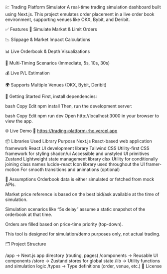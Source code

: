 💹 Trading Platform Simulator
A real-time trading simulation dashboard built using Next.js. This project emulates order placement in a live order book environment, supporting venues like OKX, Bybit, and Deribit.

✅ Features
🧮 Simulate Market & Limit Orders

📉 Slippage & Market Impact Calculations

📊 Live Orderbook & Depth Visualizations

🔄 Multi-Timing Scenarios (Immediate, 5s, 10s, 30s)

💰 Live P/L Estimation

🌍 Supports Multiple Venues (OKX, Bybit, Deribit)

🚀 Getting Started
First, install dependencies:

bash
Copy
Edit
npm install
Then, run the development server:

bash
Copy
Edit
npm run dev
Open http://localhost:3000 in your browser to view the app.

🌐 Live Demo
🔗 https://trading-platform-rho.vercel.app

📦 Libraries Used
Library	Purpose
Next.js	React-based web application framework
React	UI development library
Tailwind CSS	Utility-first CSS framework for styling
shadcn/ui	Accessible and unstyled UI primitives
Zustand	Lightweight state management library
clsx	Utility for conditionally joining class names
lucide-react	Icon library used throughout the UI
framer-motion	For smooth transitions and animations (optional)

📄 Assumptions
Orderbook data is either simulated or fetched from mock APIs.

Market price reference is based on the best bid/ask available at the time of simulation.

Simulation scenarios like “5s delay” assume a static snapshot of the orderbook at that time.

Orders are filled based on price-time priority (top-down).

This tool is designed for simulation/demo purposes only, not actual trading.

🗂️ Project Structure

/app          → Next.js app directory (routing, pages)
/components   → Reusable UI components
/store        → Zustand stores for global state
/lib          → Utility functions and simulation logic
/types        → Type definitions (order, venue, etc.)
📄 License


